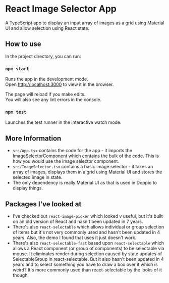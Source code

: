 # React Image Selector App

A TypeScript app to display an input array of images as a grid using Material UI and allow selection using React state. 

## How to use

In the project directory, you can run:

### `npm start`

Runs the app in the development mode.\
Open [http://localhost:3000](http://localhost:3000) to view it in the browser.

The page will reload if you make edits.\
You will also see any lint errors in the console.

### `npm test`

Launches the test runner in the interactive watch mode.

## More Information

- `src/App.tsx` contains the code for the app - it imports the ImageSelectorComponent which contains the bulk of the code. This is how you would use the image selector component.
- `src/ImageSelector.tsx` contains a basic image selector - it takes an array of images, displays them in a grid using Material UI and stores the selected image in state.
- The only dependency is really Material UI as that is used in Doppio to display things. 

## Packages I've looked at 

- I've checked out `react-image-picker` which looked v useful, but it's built on an old version of React and hasn't been updated in 7 years.
- There's also `react-selectable` which allows individual or group selection of items but it's not very commonly used and hasn't been updated in 4 years. Also, the demo I found that uses it just doesn't work. 
- There's also `react-selectable-fast` based upon `react-selectable` which allows a React component (or group of components) to be selectable via mouse. It eliminates render during selection caused by state updates of SelectableGroup in react-selectable. But it also hasn't been updated in 4 years and to select something you have to draw a box over it which is weird? It's more commonly used than react-selectable by the looks of it though. 
